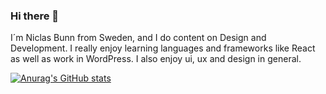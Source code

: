 ### Hi there 👋

I´m Niclas Bunn from Sweden, and I do content on Design and Development. 
I really enjoy learning languages and frameworks like React as well as work in WordPress.
I also enjoy ui, ux and design in general.

[![Anurag's GitHub stats](https://github-readme-stats.vercel.app/api?username=niclasbunn)](https://github.com/anuraghazra/github-readme-stats)




